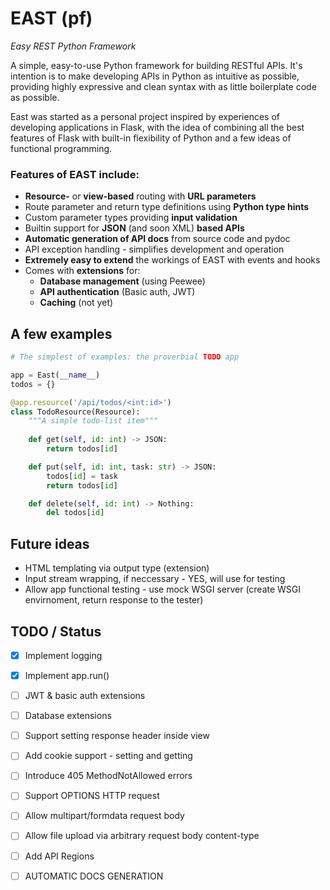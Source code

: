 # EAST (pf)
_Easy REST Python Framework_

A simple, easy-to-use Python framework for building RESTful APIs. It's intention
is to make developing APIs in Python as intuitive as possible, providing highly
expressive and clean syntax with as little boilerplate code as possible.

East was started as a personal project inspired by experiences of developing applications 
in Flask, with the idea of combining all the best features of Flask with built-in
flexibility of Python and a few ideas of functional programming.

### Features of EAST include:
  - **Resource-** or **view-based** routing with **URL parameters**
  - Route parameter and return type definitions using **Python type hints**
  - Custom parameter types providing **input validation**
  - Builtin support for **JSON** (and soon XML) **based APIs**
  - **Automatic generation of API docs** from source code and pydoc
  - API exception handling - simplifies development and operation
  - **Extremely easy to extend** the workings of EAST with events and hooks
  - Comes with **extensions** for:
    - **Database management** (using Peewee)
    - **API authentication** (Basic auth, JWT)
    - **Caching** (not yet)

## A few examples

```python
# The simplest of examples: the proverbial TODO app

app = East(__name__)
todos = {}

@app.resource('/api/todos/<int:id>')
class TodoResource(Resource):
    """A simple todo-list item"""
    
    def get(self, id: int) -> JSON:
        return todos[id]

    def put(self, id: int, task: str) -> JSON:
        todos[id] = task
        return todos[id]

    def delete(self, id: int) -> Nothing:
        del todos[id]
```

## Future ideas
- HTML templating via output type (extension)
- Input stream wrapping, if neccessary - YES, will use for testing
- Allow app functional testing - use mock WSGI server (create WSGI envirnoment, return response to the tester)

## TODO / Status
- [x] Implement logging
- [x] Implement app.run()
- [ ] JWT & basic auth extensions
- [ ] Database extensions
- [ ] Support setting response header inside view
- [ ] Add cookie support - setting and getting
- [ ] Introduce 405 MethodNotAllowed errors
- [ ] Support OPTIONS HTTP request
- [ ] Allow multipart/formdata request body
- [ ] Allow file upload via arbitrary request body content-type
- [ ] Add API Regions
- [ ] AUTOMATIC DOCS GENERATION

